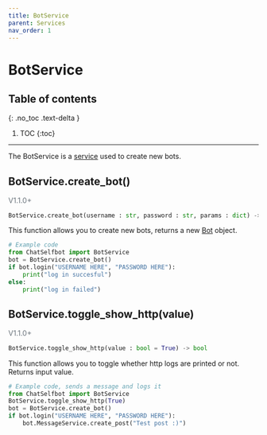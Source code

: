 ```yaml
---
title: BotService
parent: Services
nav_order: 1
---
```


# BotService

## Table of contents
{: .no_toc .text-delta }

1. TOC
{:toc}

---

The BotService is a [service](/docs/Services/index.md) used to create new bots.

## BotService.create_bot()
<p style="font-size: 0.9rem; color: #6c757d;">V1.1.0+</p>

```py
BotService.create_bot(username : str, password : str, params : dict) -> Bot
```
This function allows you to create new bots, returns a new [Bot](/docs/Class/Bot) object.
```py
# Example code
from ChatSelfbot import BotService
bot = BotService.create_bot()
if bot.login("USERNAME HERE", "PASSWORD HERE"):
    print("log in succesful")
else:
    print("log in failed")
```

## BotService.toggle_show_http(value)
<p style="font-size: 0.9rem; color: #6c757d;">V1.1.0+</p>

```py
BotService.toggle_show_http(value : bool = True) -> bool
```
This function allows you to toggle whether http logs are printed or not. Returns input value.
```py
# Example code, sends a message and logs it
from ChatSelfbot import BotService
BotService.toggle_show_http(True)
bot = BotService.create_bot()
if bot.login("USERNAME HERE", "PASSWORD HERE"):
    bot.MessageService.create_post("Test post :)")
```
